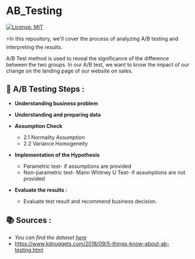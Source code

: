# AB_Testing 
[![License: MIT](https://img.shields.io/badge/License-MIT-blue.svg)](https://github.com/miraytopal/AB_Testing/blob/main/LICENSE)

⚡In this repository, we'll cover the process of analyzing A/B testing and interpreting the results.

A/B Test method is used to reveal the significance of the difference between the two groups. In our A/B test, we want to know the impact of our change on the landing page of our website on sales.

 📄 A/B Testing Steps :
 --
  
- **Understanding business problem**
- **Understanding and preparing data**
- **Assumption Check**
   - 2.1 Normality Assumption
   - 2.2 Variance Homogeneity
- **Implementation of the Hypothesis**
  - Parametric test- if assumptions are provided
  - Non-parametric test- Mann Whitney U Test- if assumptions are not provided
 
 - **Evaluate the results :**
   - Evaluate test result and recommend business decision.
   
📚 **Sources :**
--
- *You can find the dataset [here](https://www.kaggle.com/datasets/sergylog/ab-test-data)*
- https://www.kdnuggets.com/2018/09/5-things-know-about-ab-testing.html


  
